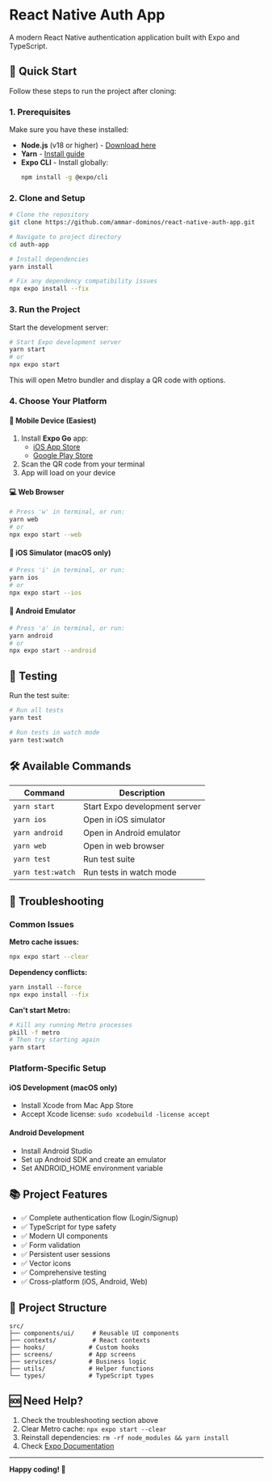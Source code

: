 # React Native Auth App

A modern React Native authentication application built with Expo and TypeScript.

## 🚀 Quick Start

Follow these steps to run the project after cloning:

### 1. Prerequisites

Make sure you have these installed:
- **Node.js** (v18 or higher) - [Download here](https://nodejs.org/)
- **Yarn** - [Install guide](https://yarnpkg.com/getting-started/install)
- **Expo CLI** - Install globally:
  ```bash
  npm install -g @expo/cli
  ```

### 2. Clone and Setup

```bash
# Clone the repository
git clone https://github.com/ammar-dominos/react-native-auth-app.git

# Navigate to project directory
cd auth-app

# Install dependencies
yarn install

# Fix any dependency compatibility issues
npx expo install --fix
```

### 3. Run the Project

Start the development server:

```bash
# Start Expo development server
yarn start
# or
npx expo start
```

This will open Metro bundler and display a QR code with options.

### 4. Choose Your Platform

#### 📱 Mobile Device (Easiest)
1. Install **Expo Go** app:
   - [iOS App Store](https://apps.apple.com/app/expo-go/id982107779)
   - [Google Play Store](https://play.google.com/store/apps/details?id=host.exp.exponent)
2. Scan the QR code from your terminal
3. App will load on your device

#### 💻 Web Browser
```bash
# Press 'w' in terminal, or run:
yarn web
# or
npx expo start --web
```

#### 📱 iOS Simulator (macOS only)
```bash
# Press 'i' in terminal, or run:
yarn ios
# or
npx expo start --ios
```

#### 🤖 Android Emulator
```bash
# Press 'a' in terminal, or run:
yarn android
# or
npx expo start --android
```

## 🧪 Testing

Run the test suite:

```bash
# Run all tests
yarn test

# Run tests in watch mode
yarn test:watch
```

## 🛠️ Available Commands

| Command | Description |
|---------|-------------|
| `yarn start` | Start Expo development server |
| `yarn ios` | Open in iOS simulator |
| `yarn android` | Open in Android emulator |
| `yarn web` | Open in web browser |
| `yarn test` | Run test suite |
| `yarn test:watch` | Run tests in watch mode |

## 🔧 Troubleshooting

### Common Issues

**Metro cache issues:**
```bash
npx expo start --clear
```

**Dependency conflicts:**
```bash
yarn install --force
npx expo install --fix
```

**Can't start Metro:**
```bash
# Kill any running Metro processes
pkill -f metro
# Then try starting again
yarn start
```

### Platform-Specific Setup

#### iOS Development (macOS only)
- Install Xcode from Mac App Store
- Accept Xcode license: `sudo xcodebuild -license accept`

#### Android Development
- Install Android Studio
- Set up Android SDK and create an emulator
- Set ANDROID_HOME environment variable

## 📚 Project Features

- ✅ Complete authentication flow (Login/Signup)
- ✅ TypeScript for type safety
- ✅ Modern UI components
- ✅ Form validation
- ✅ Persistent user sessions
- ✅ Vector icons
- ✅ Comprehensive testing
- ✅ Cross-platform (iOS, Android, Web)

## 📁 Project Structure

```
src/
├── components/ui/     # Reusable UI components
├── contexts/          # React contexts
├── hooks/            # Custom hooks
├── screens/          # App screens
├── services/         # Business logic
├── utils/            # Helper functions
└── types/            # TypeScript types
```

## 🆘 Need Help?

1. Check the troubleshooting section above
2. Clear Metro cache: `npx expo start --clear`
3. Reinstall dependencies: `rm -rf node_modules && yarn install`
4. Check [Expo Documentation](https://docs.expo.dev/)

---

**Happy coding! 🎉**
